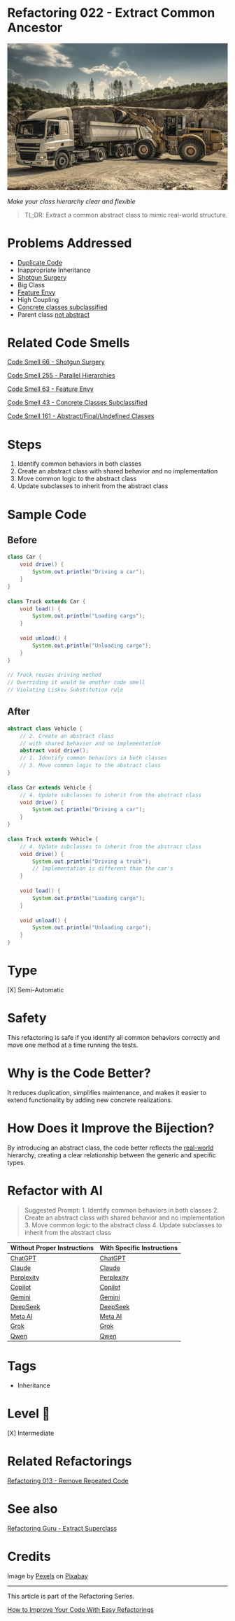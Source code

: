 # Refactoring 022 - Extract Common Ancestor

![Refactoring 022 - Extract Common Ancestor](Refactoring%20022%20-%20Extract%20Common%20Ancestor.jpg)

*Make your class hierarchy clear and flexible*

> TL;DR: Extract a common abstract class to mimic real-world structure.

# Problems Addressed

- [Duplicate Code](https://github.com/mcsee/Software-Design-Articles/tree/main/Articles/Refactorings/Refactoring%20013%20-%20Remove%20Repeated%20Code/readme.md)
- Inappropriate Inheritance
- [Shotgun Surgery](https://github.com/mcsee/Software-Design-Articles/tree/main/Articles/Code%20Smells/Code%20Smell%2066%20-%20Shotgun%20Surgery/readme.md)
- Big Class
- [Feature Envy](https://github.com/mcsee/Software-Design-Articles/tree/main/Articles/Code%20Smells/Code%20Smell%2063%20-%20Feature%20Envy/readme.md)
- High Coupling
- [Concrete classes subclassified](https://github.com/mcsee/Software-Design-Articles/tree/main/Articles/Code%20Smells/Code%20Smell%2043%20-%20Concrete%20Classes%20Subclassified/readme.md)
- Parent class [not abstract](https://github.com/mcsee/Software-Design-Articles/tree/main/Articles/Code%20Smells/Code%20Smell%20161%20-%20Abstract%20Final%20Undefined%20Classes/readme.md)

# Related Code Smells

[Code Smell 66 - Shotgun Surgery](https://github.com/mcsee/Software-Design-Articles/tree/main/Articles/Code%20Smells/Code%20Smell%2066%20-%20Shotgun%20Surgery/readme.md)

[Code Smell 255 - Parallel Hierarchies](https://github.com/mcsee/Software-Design-Articles/tree/main/Articles/Code%20Smells/Code%20Smell%20255%20-%20Parallel%20Hierarchies/readme.md)

[Code Smell 63 - Feature Envy](https://github.com/mcsee/Software-Design-Articles/tree/main/Articles/Code%20Smells/Code%20Smell%2063%20-%20Feature%20Envy/readme.md)

[Code Smell 43 - Concrete Classes Subclassified](https://github.com/mcsee/Software-Design-Articles/tree/main/Articles/Code%20Smells/Code%20Smell%2043%20-%20Concrete%20Classes%20Subclassified/readme.md)

[Code Smell 161 - Abstract/Final/Undefined Classes](https://github.com/mcsee/Software-Design-Articles/tree/main/Articles/Code%20Smells/Code%20Smell%20161%20-%20Abstract%20Final%20Undefined%20Classes/readme.md)

# Steps

1. Identify common behaviors in both classes
2. Create an abstract class with shared behavior and no implementation
3. Move common logic to the abstract class
4. Update subclasses to inherit from the abstract class

# Sample Code

## Before

<!-- [Gist Url](https://gist.github.com/mcsee/5de0a92aa03e0374fdafd6be1132b121) -->

```java
class Car {
    void drive() {
        System.out.println("Driving a car");
    }
}

class Truck extends Car {
    void load() {
        System.out.println("Loading cargo");
    }

    void unload() {
        System.out.println("Unloading cargo");
    }
}

// Truck reuses driving method
// Overriding it would be another code smell
// Violating Liskov Substitution rule
```

## After

<!-- [Gist Url](https://gist.github.com/mcsee/8b35009d835f7646ce56080a93d9839a) -->

```java
abstract class Vehicle {
    // 2. Create an abstract class
    // with shared behavior and no implementation
    abstract void drive();
    // 1. Identify common behaviors in both classes
    // 3. Move common logic to the abstract class
}

class Car extends Vehicle {
    // 4. Update subclasses to inherit from the abstract class
    void drive() {
        System.out.println("Driving a car");
    }
}

class Truck extends Vehicle {
    // 4. Update subclasses to inherit from the abstract class
    void drive() {
        System.out.println("Driving a truck");
        // Implementation is different than the car's
    }

    void load() {
        System.out.println("Loading cargo");
    }

    void unload() {
        System.out.println("Unloading cargo");
    }
}
```

# Type

[X] Semi-Automatic

# Safety

This refactoring is safe if you identify all common behaviors correctly and move one method at a time running the tests.

# Why is the Code Better?

It reduces duplication, simplifies maintenance, and makes it easier to extend functionality by adding new concrete realizations.

# How Does it Improve the Bijection?

By introducing an abstract class, the code better reflects the [real-world](https://github.com/mcsee/Software-Design-Articles/tree/main/Articles/Theory/The%20One%20and%20Only%20Software%20Design%20Principle/readme.md) hierarchy, creating a clear relationship between the generic and specific types.

# Refactor with AI

> Suggested Prompt: 1. Identify common behaviors in both classes 2. Create an abstract class with shared behavior and no implementation 3. Move common logic to the abstract class 4. Update subclasses to inherit from the abstract class

| Without Proper Instructions    | With Specific Instructions |
| -------- | ------- |
| [ChatGPT](https://chat.openai.com/?q=Correct+and+explain+this+code%3A+%60%60%60java%0D%0Aclass+Car+%7B%0D%0A++++void+drive%28%29+%7B%0D%0A++++++++System.out.println%28%22Driving+a+car%22%29%3B%0D%0A++++%7D%0D%0A%7D%0D%0A%0D%0Aclass+Truck+extends+Car+%7B%0D%0A++++void+load%28%29+%7B%0D%0A++++++++System.out.println%28%22Loading+cargo%22%29%3B%0D%0A++++%7D%0D%0A%0D%0A++++void+unload%28%29+%7B%0D%0A++++++++System.out.println%28%22Unloading+cargo%22%29%3B%0D%0A++++%7D%0D%0A%7D%0D%0A%0D%0A%2F%2F+Truck+reuses+driving+method%0D%0A%2F%2F+Overriding+it+would+be+another+code+smell%0D%0A%2F%2F+Violating+Liskov+Substitution+rule%0D%0A%60%60%60) | [ChatGPT](https://chat.openai.com/?q=1.+Identify+common+behaviors+in+both+classes+2.+Create+an+abstract+class+with+shared+behavior+and+no+implementation+3.+Move+common+logic+to+the+abstract+class+4.+Update+subclasses+to+inherit+from+the+abstract+class%3A+%60%60%60java%0D%0Aclass+Car+%7B%0D%0A++++void+drive%28%29+%7B%0D%0A++++++++System.out.println%28%22Driving+a+car%22%29%3B%0D%0A++++%7D%0D%0A%7D%0D%0A%0D%0Aclass+Truck+extends+Car+%7B%0D%0A++++void+load%28%29+%7B%0D%0A++++++++System.out.println%28%22Loading+cargo%22%29%3B%0D%0A++++%7D%0D%0A%0D%0A++++void+unload%28%29+%7B%0D%0A++++++++System.out.println%28%22Unloading+cargo%22%29%3B%0D%0A++++%7D%0D%0A%7D%0D%0A%0D%0A%2F%2F+Truck+reuses+driving+method%0D%0A%2F%2F+Overriding+it+would+be+another+code+smell%0D%0A%2F%2F+Violating+Liskov+Substitution+rule%0D%0A%60%60%60) |
| [Claude](https://claude.ai/new?q=Correct+and+explain+this+code%3A+%60%60%60java%0D%0Aclass+Car+%7B%0D%0A++++void+drive%28%29+%7B%0D%0A++++++++System.out.println%28%22Driving+a+car%22%29%3B%0D%0A++++%7D%0D%0A%7D%0D%0A%0D%0Aclass+Truck+extends+Car+%7B%0D%0A++++void+load%28%29+%7B%0D%0A++++++++System.out.println%28%22Loading+cargo%22%29%3B%0D%0A++++%7D%0D%0A%0D%0A++++void+unload%28%29+%7B%0D%0A++++++++System.out.println%28%22Unloading+cargo%22%29%3B%0D%0A++++%7D%0D%0A%7D%0D%0A%0D%0A%2F%2F+Truck+reuses+driving+method%0D%0A%2F%2F+Overriding+it+would+be+another+code+smell%0D%0A%2F%2F+Violating+Liskov+Substitution+rule%0D%0A%60%60%60) | [Claude](https://claude.ai/new?q=1.+Identify+common+behaviors+in+both+classes+2.+Create+an+abstract+class+with+shared+behavior+and+no+implementation+3.+Move+common+logic+to+the+abstract+class+4.+Update+subclasses+to+inherit+from+the+abstract+class%3A+%60%60%60java%0D%0Aclass+Car+%7B%0D%0A++++void+drive%28%29+%7B%0D%0A++++++++System.out.println%28%22Driving+a+car%22%29%3B%0D%0A++++%7D%0D%0A%7D%0D%0A%0D%0Aclass+Truck+extends+Car+%7B%0D%0A++++void+load%28%29+%7B%0D%0A++++++++System.out.println%28%22Loading+cargo%22%29%3B%0D%0A++++%7D%0D%0A%0D%0A++++void+unload%28%29+%7B%0D%0A++++++++System.out.println%28%22Unloading+cargo%22%29%3B%0D%0A++++%7D%0D%0A%7D%0D%0A%0D%0A%2F%2F+Truck+reuses+driving+method%0D%0A%2F%2F+Overriding+it+would+be+another+code+smell%0D%0A%2F%2F+Violating+Liskov+Substitution+rule%0D%0A%60%60%60) |
| [Perplexity](https://www.perplexity.ai/?q=Correct+and+explain+this+code%3A+%60%60%60java%0D%0Aclass+Car+%7B%0D%0A++++void+drive%28%29+%7B%0D%0A++++++++System.out.println%28%22Driving+a+car%22%29%3B%0D%0A++++%7D%0D%0A%7D%0D%0A%0D%0Aclass+Truck+extends+Car+%7B%0D%0A++++void+load%28%29+%7B%0D%0A++++++++System.out.println%28%22Loading+cargo%22%29%3B%0D%0A++++%7D%0D%0A%0D%0A++++void+unload%28%29+%7B%0D%0A++++++++System.out.println%28%22Unloading+cargo%22%29%3B%0D%0A++++%7D%0D%0A%7D%0D%0A%0D%0A%2F%2F+Truck+reuses+driving+method%0D%0A%2F%2F+Overriding+it+would+be+another+code+smell%0D%0A%2F%2F+Violating+Liskov+Substitution+rule%0D%0A%60%60%60) | [Perplexity](https://www.perplexity.ai/?q=1.+Identify+common+behaviors+in+both+classes+2.+Create+an+abstract+class+with+shared+behavior+and+no+implementation+3.+Move+common+logic+to+the+abstract+class+4.+Update+subclasses+to+inherit+from+the+abstract+class%3A+%60%60%60java%0D%0Aclass+Car+%7B%0D%0A++++void+drive%28%29+%7B%0D%0A++++++++System.out.println%28%22Driving+a+car%22%29%3B%0D%0A++++%7D%0D%0A%7D%0D%0A%0D%0Aclass+Truck+extends+Car+%7B%0D%0A++++void+load%28%29+%7B%0D%0A++++++++System.out.println%28%22Loading+cargo%22%29%3B%0D%0A++++%7D%0D%0A%0D%0A++++void+unload%28%29+%7B%0D%0A++++++++System.out.println%28%22Unloading+cargo%22%29%3B%0D%0A++++%7D%0D%0A%7D%0D%0A%0D%0A%2F%2F+Truck+reuses+driving+method%0D%0A%2F%2F+Overriding+it+would+be+another+code+smell%0D%0A%2F%2F+Violating+Liskov+Substitution+rule%0D%0A%60%60%60) |
| [Copilot](https://www.bing.com/chat?showconv=1&sendquery=1&q=Correct+and+explain+this+code%3A+%60%60%60java%0D%0Aclass+Car+%7B%0D%0A++++void+drive%28%29+%7B%0D%0A++++++++System.out.println%28%22Driving+a+car%22%29%3B%0D%0A++++%7D%0D%0A%7D%0D%0A%0D%0Aclass+Truck+extends+Car+%7B%0D%0A++++void+load%28%29+%7B%0D%0A++++++++System.out.println%28%22Loading+cargo%22%29%3B%0D%0A++++%7D%0D%0A%0D%0A++++void+unload%28%29+%7B%0D%0A++++++++System.out.println%28%22Unloading+cargo%22%29%3B%0D%0A++++%7D%0D%0A%7D%0D%0A%0D%0A%2F%2F+Truck+reuses+driving+method%0D%0A%2F%2F+Overriding+it+would+be+another+code+smell%0D%0A%2F%2F+Violating+Liskov+Substitution+rule%0D%0A%60%60%60) | [Copilot](https://www.bing.com/chat?showconv=1&sendquery=1&q=1.+Identify+common+behaviors+in+both+classes+2.+Create+an+abstract+class+with+shared+behavior+and+no+implementation+3.+Move+common+logic+to+the+abstract+class+4.+Update+subclasses+to+inherit+from+the+abstract+class%3A+%60%60%60java%0D%0Aclass+Car+%7B%0D%0A++++void+drive%28%29+%7B%0D%0A++++++++System.out.println%28%22Driving+a+car%22%29%3B%0D%0A++++%7D%0D%0A%7D%0D%0A%0D%0Aclass+Truck+extends+Car+%7B%0D%0A++++void+load%28%29+%7B%0D%0A++++++++System.out.println%28%22Loading+cargo%22%29%3B%0D%0A++++%7D%0D%0A%0D%0A++++void+unload%28%29+%7B%0D%0A++++++++System.out.println%28%22Unloading+cargo%22%29%3B%0D%0A++++%7D%0D%0A%7D%0D%0A%0D%0A%2F%2F+Truck+reuses+driving+method%0D%0A%2F%2F+Overriding+it+would+be+another+code+smell%0D%0A%2F%2F+Violating+Liskov+Substitution+rule%0D%0A%60%60%60) |
| [Gemini](https://gemini.google.com/) | [Gemini](https://gemini.google.com/) | 
| [DeepSeek](https://chat.deepseek.com/) | [DeepSeek](https://chat.deepseek.com/) | 
| [Meta AI](https://www.meta.ai/chat) | [Meta AI](https://www.meta.ai/) | 
| [Grok](https://grok.com/) | [Grok](https://grok.com/) | 
| [Qwen](https://chat.qwen.ai/) | [Qwen](https://chat.qwen.ai/) | 

# Tags

- Inheritance

# Level 🔋

[X] Intermediate

# Related Refactorings

[Refactoring 013 - Remove Repeated Code](https://github.com/mcsee/Software-Design-Articles/tree/main/Articles/Refactorings/Refactoring%20013%20-%20Remove%20Repeated%20Code/readme.md)

# See also

[Refactoring Guru - Extract Superclass](https://refactoring.guru/es/extract-superclass)

# Credits

Image by [Pexels](https://pixabay.com/users/pexels-2286921/) on [Pixabay](https://pixabay.com//)

* * * 

This article is part of the Refactoring Series.

[How to Improve Your Code With Easy Refactorings](https://github.com/mcsee/Software-Design-Articles/tree/main/Articles/Refactorings/How%20to%20Improve%20your%20Code%20With%20Easy%20Refactorings/readme.md)